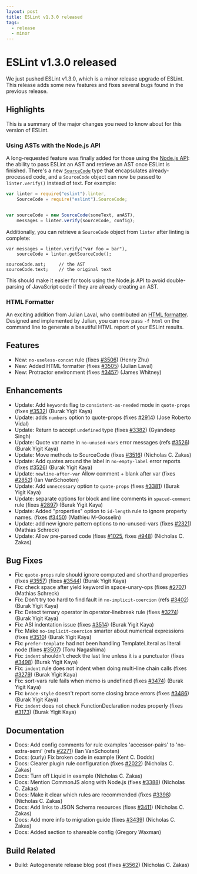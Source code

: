 ```yaml
---
layout: post
title: ESLint v1.3.0 released
tags:
  - release
  - minor
---
```

# ESLint v1.3.0 released

We just pushed ESLint v1.3.0, which is a minor release upgrade of ESLint. This release adds some new features and fixes several bugs found in the previous release.


## Highlights

This is a summary of the major changes you need to know about for this version of ESLint.

### Using ASTs with the Node.js API

A long-requested feature was finally added for those using the [Node.js API](https://eslint.org/docs/developer-guide/nodejs-api): the ability to pass ESLint an AST and retrieve an AST once ESLint is finished. There's a new [`SourceCode`](https://eslint.org/docs/developer-guide/nodejs-api#sourcecode) type that encapsulates already-processed code, and a `SourceCode` object can now be passed to `linter.verify()` instead of text. For example:

```js
var linter = require("eslint").linter,
    SourceCode = require("eslint").SourceCode;


var sourceCode = new SourceCode(someText, anAST),
    messages = linter.verify(sourceCode, config);
```

Additionally, you can retrieve a `SourceCode` object from `linter` after linting is complete:

```
var messages = linter.verify("var foo = bar"),
    sourceCode = linter.getSourceCode();

sourceCode.ast;     // the AST
sourceCode.text;    // the original text
```

This should make it easier for tools using the Node.js API to avoid double-parsing of JavaScript code if they are already creating an AST.

### HTML Formatter

An exciting addition from Julian Laval, who contributed an [HTML formatter](https://github.com/eslint/eslint/issues/3505). Designed and implemented by Julian, you can now pass `-f html` on the command line to generate a beautiful HTML report of your ESLint results.

## Features


* New: `no-useless-concat` rule (fixes [#3506](https://github.com/eslint/eslint/issues/3506)) (Henry Zhu)
* New: Added HTML formatter (fixes [#3505](https://github.com/eslint/eslint/issues/3505)) (Julian Laval)
* New: Protractor environment (fixes [#3457](https://github.com/eslint/eslint/issues/3457)) (James Whitney)




## Enhancements


* Update: Add `keywords` flag to `consistent-as-needed` mode in `quote-props` (fixes [#3532](https://github.com/eslint/eslint/issues/3532)) (Burak Yigit Kaya)
* Update: adds `numbers` option  to quote-props (fixes [#2914](https://github.com/eslint/eslint/issues/2914)) (Jose Roberto Vidal)
* Update: Return to accept `undefined` type (fixes [#3382](https://github.com/eslint/eslint/issues/3382)) (Gyandeep Singh)
* Update: Quote var name in `no-unused-vars` error messages (refs [#3526](https://github.com/eslint/eslint/issues/3526)) (Burak Yigit Kaya)
* Update: Move methods to SourceCode (fixes [#3516](https://github.com/eslint/eslint/issues/3516)) (Nicholas C. Zakas)
* Update: Add quotes around the label in  `no-empty-label` error reports (fixes [#3526](https://github.com/eslint/eslint/issues/3526)) (Burak Yigit Kaya)
* Update: `newline-after-var` Allow comment + blank after var (fixes [#2852](https://github.com/eslint/eslint/issues/2852)) (Ian VanSchooten)
* Update: Add `unnecessary` option to `quote-props` (fixes [#3381](https://github.com/eslint/eslint/issues/3381)) (Burak Yigit Kaya)
* Update: separate options for block and line comments in `spaced-comment` rule (fixes [#2897](https://github.com/eslint/eslint/issues/2897)) (Burak Yigit Kaya)
* Update: Added "properties" option to `id-length` rule to ignore property names. (fixes [#3450](https://github.com/eslint/eslint/issues/3450)) (Mathieu M-Gosselin)
* Update: add new ignore pattern options to no-unused-vars (fixes [#2321](https://github.com/eslint/eslint/issues/2321)) (Mathias Schreck)
* Update: Allow pre-parsed code (fixes [#1025](https://github.com/eslint/eslint/issues/1025), fixes [#948](https://github.com/eslint/eslint/issues/948)) (Nicholas C. Zakas)




## Bug Fixes


* Fix: `quote-props` rule should ignore computed and shorthand properties (fixes [#3557](https://github.com/eslint/eslint/issues/3557)) (fixes [#3544](https://github.com/eslint/eslint/issues/3544)) (Burak Yigit Kaya)
* Fix: check space after yield keyword in space-unary-ops (fixes [#2707](https://github.com/eslint/eslint/issues/2707)) (Mathias Schreck)
* Fix: Don't try too hard to find fault in `no-implicit-coercion` (refs [#3402](https://github.com/eslint/eslint/issues/3402)) (Burak Yigit Kaya)
* Fix: Detect ternary operator in operator-linebreak rule (fixes [#3274](https://github.com/eslint/eslint/issues/3274)) (Burak Yigit Kaya)
* Fix: ASI indentation issue (fixes [#3514](https://github.com/eslint/eslint/issues/3514)) (Burak Yigit Kaya)
* Fix: Make `no-implicit-coercion` smarter about numerical expressions (fixes [#3510](https://github.com/eslint/eslint/issues/3510)) (Burak Yigit Kaya)
* Fix: `prefer-template` had not been handling TemplateLiteral as literal node (fixes [#3507](https://github.com/eslint/eslint/issues/3507)) (Toru Nagashima)
* Fix: `indent` shouldn't check the last line unless it is a punctuator (fixes [#3498](https://github.com/eslint/eslint/issues/3498)) (Burak Yigit Kaya)
* Fix: `indent` rule does not indent when doing multi-line chain calls (fixes [#3279](https://github.com/eslint/eslint/issues/3279)) (Burak Yigit Kaya)
* Fix: sort-vars rule fails when memo is undefined (fixes [#3474](https://github.com/eslint/eslint/issues/3474)) (Burak Yigit Kaya)
* Fix: `brace-style` doesn't report some closing brace errors (fixes [#3486](https://github.com/eslint/eslint/issues/3486)) (Burak Yigit Kaya)
* Fix: `indent` does not check FunctionDeclaration nodes properly (fixes [#3173](https://github.com/eslint/eslint/issues/3173)) (Burak Yigit Kaya)




## Documentation


* Docs: Add config comments for rule examples 'accessor-pairs' to 'no-extra-semi' (refs [#2271](https://github.com/eslint/eslint/issues/2271)) (Ian VanSchooten)
* Docs: (curly) Fix broken code in example (Kent C. Dodds)
* Docs: Clearer plugin rule configuration (fixes [#2022](https://github.com/eslint/eslint/issues/2022)) (Nicholas C. Zakas)
* Docs: Turn off Liquid in example (Nicholas C. Zakas)
* Docs: Mention CommonJS along with Node.js (fixes [#3388](https://github.com/eslint/eslint/issues/3388)) (Nicholas C. Zakas)
* Docs: Make it clear which rules are recommended (fixes [#3398](https://github.com/eslint/eslint/issues/3398)) (Nicholas C. Zakas)
* Docs: Add links to JSON Schema resources (fixes [#3411](https://github.com/eslint/eslint/issues/3411)) (Nicholas C. Zakas)
* Docs: Add more info to migration guide (fixes [#3439](https://github.com/eslint/eslint/issues/3439)) (Nicholas C. Zakas)
* Docs: Added section to shareable config (Gregory Waxman)






## Build Related


* Build: Autogenerate release blog post (fixes [#3562](https://github.com/eslint/eslint/issues/3562)) (Nicholas C. Zakas)



